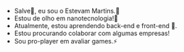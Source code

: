 - Salve👋, eu sou o Estevam Martins.🫡
- Estou de olho em nanotecnologia!👀 
- Atualmente, estou aprendendo back-end e front-end 🌱.
- Estou procurando colaborar com algumas empresas!
- Sou pro-player em avaliar games.⚡

<!---
Estevam007/Estevam007 is a ✨ special ✨ repository because its `README.md` (this file) appears on your GitHub profile.
You can click the Preview link to take a look at your changes.
--->
